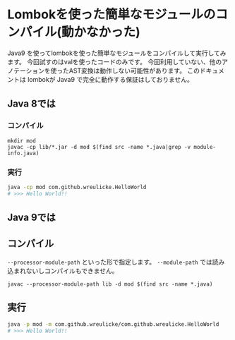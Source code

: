 # Lombokを使った簡単なモジュールのコンパイル(動かなかった)

Java9 を使ってlombokを使った簡単なモジュールをコンパイルして実行してみます。
今回試すのはvalを使ったコードのみです。
今回利用していない、他のアノテーションを使ったAST変換は動作しない可能性があります。
このドキュメントは lombokが Java9 で完全に動作する保証はしておりません。

## Java 8では

### コンパイル

```
mkdir mod
javac -cp lib/*.jar -d mod $(find src -name *.java|grep -v module-info.java)
```

### 実行

```bash
java -cp mod com.github.wreulicke.HelloWorld
# >>> Hello World!!
```

## Java 9では

## コンパイル

`--processor-module-path` といった形で指定します。 `--module-path` では読み込まれないしコンパイルもできません。

```
javac --processor-module-path lib -d mod $(find src -name *.java)
```

## 実行

```bash
java -p mod -m com.github.wreulicke/com.github.wreulicke.HelloWorld
# >>> Hello World!!
```